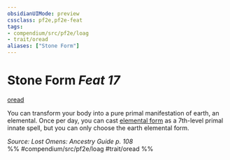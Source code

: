 ```yaml
---
obsidianUIMode: preview
cssclass: pf2e,pf2e-feat
tags:
- compendium/src/pf2e/loag
- trait/oread
aliases: ["Stone Form"]
---
```

# Stone Form  *Feat 17*  
[oread](/rules/traits/oread-b2.md)  


You can transform your body into a pure primal manifestation of earth, an elemental. Once per day, you can cast [elemental form](/compendium/spells/elemental-form.md) as a 7th-level primal innate spell, but you can only choose the earth elemental form.

*Source: Lost Omens: Ancestry Guide p. 108*  
%% #compendium/src/pf2e/loag #trait/oread %%